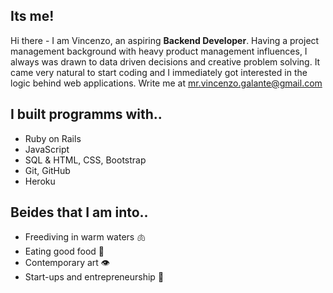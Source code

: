 ## Its me!
Hi there - I am Vincenzo, an aspiring **Backend Developer**. Having a project management background with heavy product management influences, I always was drawn to data driven decisions and creative problem solving. It came very natural to start coding and I immediately got interested in the logic behind web applications. Write me at mr.vincenzo.galante@gmail.com

## I built programms with..
- Ruby on Rails 
- JavaScript
- SQL & HTML, CSS, Bootstrap
- Git, GitHub
- Heroku

## Beides that I am into..
- Freediving in warm waters 🫁 
- Eating good food 👄 
- Contemporary art 👁  
- Start-ups and entrepreneurship 🧠

